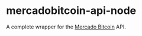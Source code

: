 # mercadobitcoin-api-node

A complete wrapper for the [Mercado Bitcoin](https://www.mercadobitcoin.com.br/api-doc/) API.
